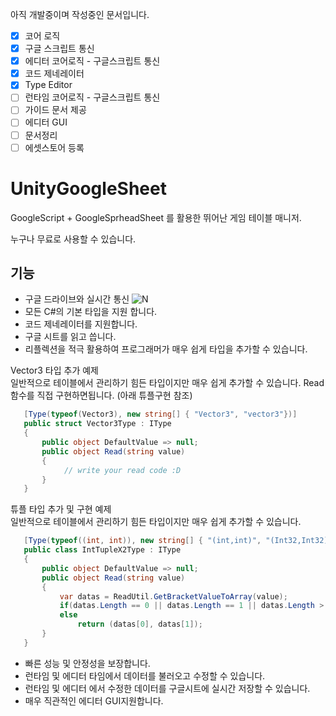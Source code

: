 
아직 개발중이며 작성중인 문서입니다.
- [x] 코어 로직
- [x] 구글 스크립트 통신
- [x] 에디터 코어로직 - 구글스크립트 통신
- [x] 코드 제네레이터
- [x] Type Editor
- [ ] 런타임 코어로직 - 구글스크립트 통신
- [ ] 가이드 문서 제공
- [ ] 에디터 GUI
- [ ] 문서정리
- [ ] 에셋스토어 등록

# UnityGoogleSheet
 
GoogleScript + GoogleSprheadSheet 를 활용한 뛰어난 게임 테이블 매니저.

누구나 무료로 사용할 수 있습니다.


## 기능
- 구글 드라이브와 실시간 통신
 ![N](https://github.com/shlifedev/UnityGoogleSheet/blob/main/app.gif?raw=true)
- 모든 C#의 기본 타입을 지원 합니다.
- 코드 제네레이터를 지원합니다.
- 구글 시트를 읽고 씁니다.
- 리플렉션을 적극 활용하여 프로그래머가 매우 쉽게 타입을 추가할 수 있습니다.

 Vector3 타입 추가 예제  
 일반적으로 테이블에서 관리하기 힘든 타입이지만 매우 쉽게 추가할 수 있습니다.
 Read함수를 직접 구현하면됩니다. (아래 튜플구현 참조)
 ```csharp
    [Type(typeof(Vector3), new string[] { "Vector3", "vector3"})]
    public struct Vector3Type : IType
    {
        public object DefaultValue => null;
        public object Read(string value)
        {
             // write your read code :D
        }
    }
 ```
 튜플 타입 추가 및 구현 예제  
 일반적으로 테이블에서 관리하기 힘든 타입이지만 매우 쉽게 추가할 수 있습니다.
 ```csharp
    [Type(typeof((int, int)), new string[] { "(int,int)", "(Int32,Int32)" })]
    public class IntTupleX2Type : IType
    {
        public object DefaultValue => null;
        public object Read(string value)
        {
            var datas = ReadUtil.GetBracketValueToArray(value);
            if(datas.Length == 0 || datas.Length == 1 || datas.Length > 2) return DefaultValue;
            else 
                return (datas[0], datas[1]); 
        }
    }
 ```
 
 - 빠른 성능 및 안정성을 보장합니다.
 - 런타임 및 에디터 타임에서 데이터를 불러오고 수정할 수 있습니다.
 - 런타임 및 에디터 에서 수정한 데이터를 구글시트에 실시간 저장할 수 있습니다.
 - 매우 직관적인 에디터 GUI지원합니다.
 
